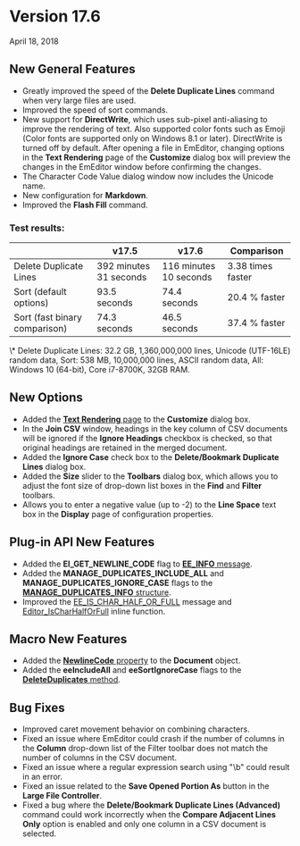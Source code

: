 # Version 17.6

April 18, 2018

## New General Features

- Greatly improved the speed of the **Delete Duplicate Lines** command when very large files are used.
- Improved the speed of sort commands.
- New support for **DirectWrite**, which uses sub-pixel anti-aliasing to improve the rendering of text. Also supported color fonts such as Emoji (Color fonts are supported only on Windows 8.1 or later). DirectWrite is turned off by default. After opening a file in EmEditor, changing options in the **Text Rendering** page of the **Customize** dialog box will preview the changes in the EmEditor window before confirming the changes.
- The Character Code Value dialog window now includes the Unicode name.
- New configuration for **Markdown**.
- Improved the **Flash Fill** command.

### Test results:

|  | v17.5 | v17.6 | Comparison |
| --- | --- | --- | --- |
| Delete Duplicate Lines | 392 minutes 31 seconds | 116 minutes 10 seconds | 3.38 times faster |
| Sort (default options) | 93.5 seconds | 74.4 seconds | 20.4 % faster |
| Sort (fast binary comparison) | 74.3 seconds | 46.5 seconds | 37.4 % faster |

\\* Delete Duplicate Lines: 32.2 GB, 1,360,000,000 lines, Unicode (UTF-16LE) random data, Sort: 538 MB, 10,000,000 lines, ASCII random data, All: Windows 10 (64-bit), Core i7-8700K, 32GB RAM.

## New Options

- Added the [**Text Rendering** page](../dlg/customize/text_rendering/index) to the **Customize** dialog box.
- In the **Join CSV** window, headings in the key column of CSV documents will be ignored if the **Ignore Headings** checkbox is checked, so that original headings are retained in the merged document.
- Added the **Ignore Case** check box to the **Delete/Bookmark Duplicate Lines** dialog box.
- Added the **Size** slider to the **Toolbars** dialog box, which allows you to adjust the font size of drop-down list boxes in the **Find** and **Filter** toolbars.
- Allows you to enter a negative value (up to -2) to the **Line Space** text box in the **Display** page of configuration properties.

## Plug-in API New Features

- Added the **EI\_GET\_NEWLINE\_CODE** flag to [**EE\_INFO** message](../plugin/message/ee_info).
- Added the **MANAGE\_DUPLICATES\_INCLUDE\_ALL** and **MANAGE\_DUPLICATES\_IGNORE\_CASE** flags to the [**MANAGE\_DUPLICATES\_INFO** structure](../plugin/structure/manage_duplicates_info).
- Improved the
[EE\_IS\_CHAR\_HALF\_OR\_FULL](../plugin/message/ee_is_char_half_or_full) message and [Editor\_IsCharHalfOrFull](../plugin/macro/editor_ischarhalforfull) inline function.

## Macro New Features

- Added the [**NewlineCode** property](../macro/document/newline_code) to the **Document** object.
- Added the **eeIncludeAll** and **eeSortIgnoreCase** flags to the [**DeleteDuplicates** method](../macro/document/delete_duplicates).

## Bug Fixes

- Improved caret movement behavior on combining characters.
- Fixed an issue where EmEditor could crash if the number of columns in the **Column** drop-down list of the Filter toolbar does not match the number of columns in the CSV document.
- Fixed an issue where a regular expression search using "\\b" could result in an error.
- Fixed an issue related to the **Save Opened Portion As** button in the **Large File Controller**.
- Fixed a bug where the **Delete/Bookmark Duplicate Lines (Advanced)** command could work incorrectly when the **Compare Adjacent Lines Only** option is enabled and only one column in a CSV document is selected.
